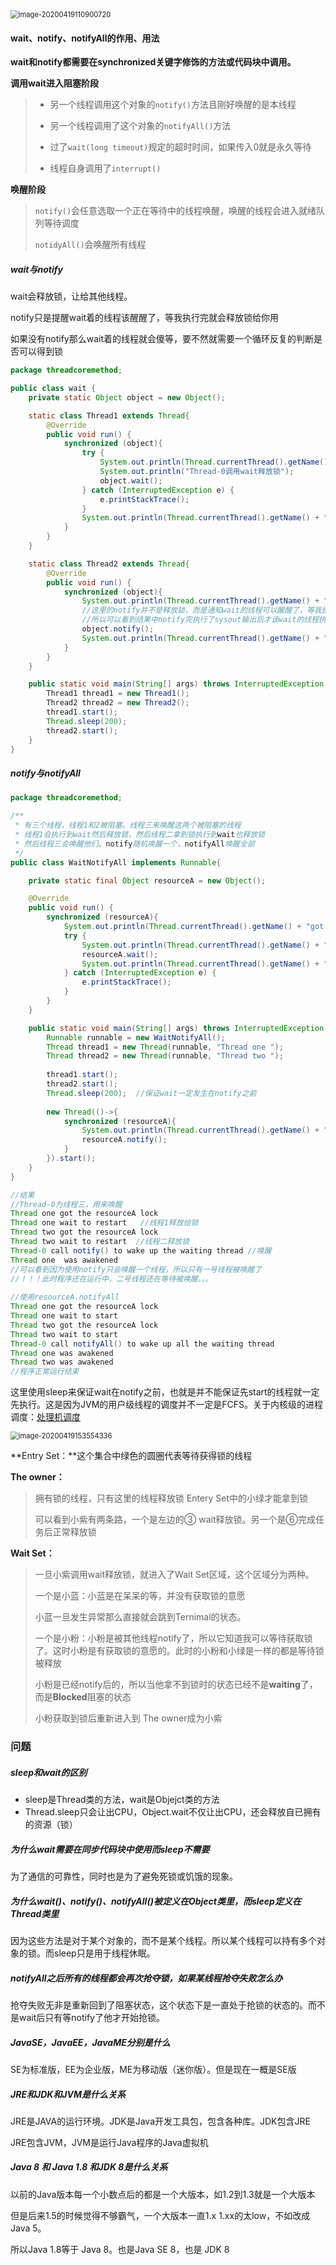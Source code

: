 <img src="图片/image-20200419110900720.png" alt="image-20200419110900720" style="zoom:80%;" />

#### wait、notify、notifyAll的作用、用法

**wait和notify都需要在synchronized关键字修饰的方法或代码块中调用。**



**调用wait进入阻塞阶段**

> - 另一个线程调用这个对象的`notify()`方法且刚好唤醒的是本线程
>
> - 另一个线程调用了这个对象的`notifyAll()`方法
> - 过了`wait(long timeout)`规定的超时时间，如果传入0就是永久等待
> - 线程自身调用了`interrupt()`

**唤醒阶段**

> `notify()`会任意选取一个正在等待中的线程唤醒，唤醒的线程会进入就绪队列等待调度 
>
> `notidyAll()`会唤醒所有线程

##### wait与notify

wait会释放锁，让给其他线程。

notify只是提醒wait着的线程该醒醒了，等我执行完就会释放锁给你用

如果没有notify那么wait着的线程就会傻等，要不然就需要一个循环反复的判断是否可以得到锁

```java
package threadcoremethod;

public class wait {
    private static Object object = new Object();

    static class Thread1 extends Thread{
        @Override
        public void run() {
            synchronized (object){
                try {
                    System.out.println(Thread.currentThread().getName() + "拿到了object锁");
                    System.out.println("Thread-0调用wait释放锁");
                    object.wait();
                } catch (InterruptedException e) {
                    e.printStackTrace();
                }
                System.out.println(Thread.currentThread().getName() + "重新获取object锁");
            }
        }
    }

    static class Thread2 extends Thread{
        @Override
        public void run() {
            synchronized (object){
                System.out.println(Thread.currentThread().getName() + "拿到了锁");
                //这里的notify并不是释放锁，而是通知wait的线程可以醒醒了，等我执行完就把锁给你
                //所以可以看到结果中notify完执行了sysout输出后才该wait的线程执行
                object.notify();
                System.out.println(Thread.currentThread().getName() + "调用了notify");
            }
        }
    }

    public static void main(String[] args) throws InterruptedException {
        Thread1 thread1 = new Thread1();
        Thread2 thread2 = new Thread2();
        thread1.start();
        Thread.sleep(200);
        thread2.start();
    }
}
```

##### notify与notifyAll

```java
package threadcoremethod;

/**
 * 有三个线程，线程1和2被阻塞。线程三来唤醒这两个被阻塞的线程
 * 线程1会执行到wait然后释放锁，然后线程二拿到锁执行到wait也释放锁
 * 然后线程三会唤醒他们。notify随机唤醒一个，notifyAll唤醒全部
 */
public class WaitNotifyAll implements Runnable{

    private static final Object resourceA = new Object();

    @Override
    public void run() {
        synchronized (resourceA){
            System.out.println(Thread.currentThread().getName() + "got the resourceA lock");
            try {
                System.out.println(Thread.currentThread().getName() + "wait to restart");
                resourceA.wait();
                System.out.println(Thread.currentThread().getName() + " was awakened");
            } catch (InterruptedException e) {
                e.printStackTrace();
            }
        }
    }

    public static void main(String[] args) throws InterruptedException {
        Runnable runnable = new WaitNotifyAll();
        Thread thread1 = new Thread(runnable, "Thread one ");
        Thread thread2 = new Thread(runnable, "Thread two ");
        
        thread1.start();
        thread2.start();
        Thread.sleep(200);  //保证wait一定发生在notify之前
        
        new Thread(()->{
            synchronized (resourceA){
                System.out.println(Thread.currentThread().getName() + " call notify() to wake up the waiting thread");
                resourceA.notify();
            }
        }).start();
    }
}

//结果
//Thread-0为线程三，用来唤醒
Thread one got the resourceA lock
Thread one wait to restart   //线程1释放给锁
Thread two got the resourceA lock
Thread two wait to restart  //线程二释放锁
Thread-0 call notify() to wake up the waiting thread //唤醒
Thread one  was awakened
//可以看到因为使用notify只会唤醒一个线程，所以只有一号线程被唤醒了
//！！！此时程序还在运行中，二号线程还在等待被唤醒。。。
    
//使用resourceA.notifyAll
Thread one got the resourceA lock
Thread one wait to start
Thread two got the resourceA lock
Thread two wait to start
Thread-0 call notifyAll() to wake up all the waiting thread
Thread one was awakened
Thread two was awakened
//程序正常运行结束
```

这里使用sleep来保证wait在notify之前，也就是并不能保证先start的线程就一定先执行。这是因为JVM的用户级线程的调度并不一定是FCFS。关于内核级的进程调度：[处理机调度](..\OpreatingSystem\处理机调度)

<img src="图片/image-20200419153554336.png" alt="image-20200419153554336" style="zoom:80%;" />

**Entry Set：**这个集合中绿色的圆圈代表等待获得锁的线程

**The owner：**

> 拥有锁的线程，只有这里的线程释放锁 Entery Set中的小绿才能拿到锁
>
> 可以看到小紫有两条路，一个是左边的③ wait释放锁。另一个是⑥完成任务后正常释放锁

**Wait Set：**

> 一旦小紫调用wait释放锁，就进入了Wait Set区域，这个区域分为两种。
>
> 一个是小蓝：小蓝是在呆呆的等，并没有获取锁的意愿
>
> 小蓝一旦发生异常那么直接就会跳到Ternimal的状态。
>
> 一个是小粉：小粉是被其他线程notify了，所以它知道我可以等待获取锁了。这时小粉是有获取锁的意愿的。此时的小粉和小绿是一样的都是等待锁被释放
>
> 小粉是已经notify后的，所以当他拿不到锁时的状态已经不是**waiting**了，而是**Blocked**阻塞的状态
>
> 小粉获取到锁后重新进入到 The owner成为小紫

### 问题

##### sleep和wait的区别

- sleep是Thread类的方法，wait是Objejct类的方法
- Thread.sleep只会让出CPU，Object.wait不仅让出CPU，还会释放自已拥有的资源（锁）

##### 为什么wait需要在同步代码块中使用而sleep不需要

为了通信的可靠性，同时也是为了避免死锁或饥饿的现象。

##### 为什么wait()、notify()、notifyAll()被定义在Object类里，而sleep定义在Thread类里

因为这些方法是对于某个对象的，而不是某个线程。所以某个线程可以持有多个对象的锁。而sleep只是用于线程休眠。

##### notifyAll之后所有的线程都会再次抢夺锁，如果某线程抢夺失败怎么办

抢夺失败无非是重新回到了阻塞状态，这个状态下是一直处于抢锁的状态的。而不是wait后只有等notify了他才开始抢锁。

##### JavaSE，JavaEE，JavaME分别是什么

SE为标准版，EE为企业版，ME为移动版（迷你版）。但是现在一概是SE版

##### JRE和JDK和JVM是什么关系

JRE是JAVA的运行环境。JDK是Java开发工具包，包含各种库。JDK包含JRE

JRE包含JVM，JVM是运行Java程序的Java虚拟机

##### Java 8 和 Java 1.8 和JDK 8是什么关系

以前的Java版本每一个小数点后的都是一个大版本，如1.2到1.3就是一个大版本

但是后来1.5的时候觉得不够霸气，一个大版本一直1.x 1.xx的太low，不如改成Java 5。

所以Java 1.8等于 Java 8。也是Java SE 8，也是 JDK 8